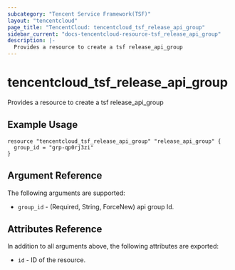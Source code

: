 ```yaml
---
subcategory: "Tencent Service Framework(TSF)"
layout: "tencentcloud"
page_title: "TencentCloud: tencentcloud_tsf_release_api_group"
sidebar_current: "docs-tencentcloud-resource-tsf_release_api_group"
description: |-
  Provides a resource to create a tsf release_api_group
---
```


# tencentcloud_tsf_release_api_group

Provides a resource to create a tsf release_api_group

## Example Usage

```hcl
resource "tencentcloud_tsf_release_api_group" "release_api_group" {
  group_id = "grp-qp0rj3zi"
}
```

## Argument Reference

The following arguments are supported:

* `group_id` - (Required, String, ForceNew) api group Id.

## Attributes Reference

In addition to all arguments above, the following attributes are exported:

* `id` - ID of the resource.



